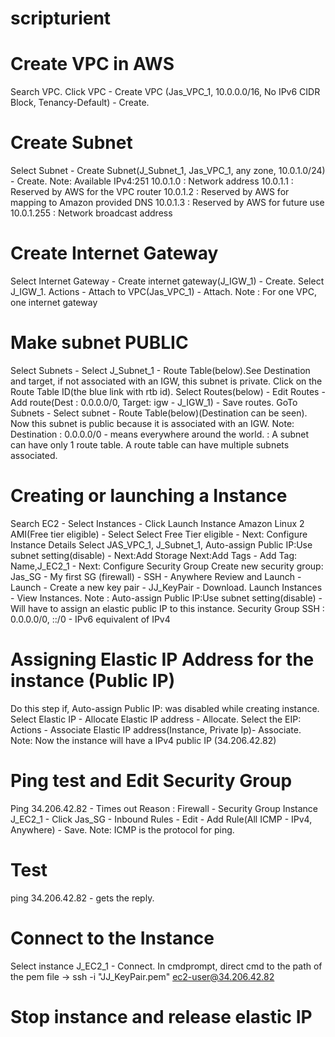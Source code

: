 # scripturient
# Create VPC in AWS
Search VPC. Click VPC - Create VPC (Jas_VPC_1, 10.0.0.0/16, No IPv6 CIDR Block, Tenancy-Default) - Create.
# Create Subnet
Select Subnet - Create Subnet(J_Subnet_1, Jas_VPC_1, any zone, 10.0.1.0/24) - Create. 
Note: Available IPv4:251
10.0.1.0 : Network address
10.0.1.1 : Reserved by AWS for the VPC router
10.0.1.2 : Reserved by AWS for mapping to Amazon provided DNS
10.0.1.3 : Reserved by AWS for future use
10.0.1.255 : Network broadcast address
# Create Internet Gateway
Select Internet Gateway - Create internet gateway(J_IGW_1) - Create. Select J_IGW_1. Actions - Attach to VPC(Jas_VPC_1) - Attach.
Note : For one VPC, one internet gateway
# Make subnet PUBLIC
Select Subnets - Select J_Subnet_1 - Route Table(below).See Destination and target, if not associated with an IGW, this subnet is private. Click on the Route Table ID(the blue link with rtb id). Select Routes(below) - Edit Routes - Add route(Dest : 0.0.0.0/0, Target: igw - J_IGW_1) - Save routes. GoTo Subnets - Select subnet - Route Table(below)(Destination can be seen). Now this subnet is public because it is associated with an IGW.
Note: Destination : 0.0.0.0/0 - means everywhere around the world.
    : A subnet can have only 1 route table. A route table can have multiple subnets associated.
# Creating or launching a Instance
Search EC2 - Select Instances - Click Launch Instance
  Amazon Linux 2 AMI(Free tier eligible) - Select
  Select Free Tier eligible - Next: Configure Instance Details
  Select JAS_VPC_1, J_Subnet_1, Auto-assign Public IP:Use subnet setting(disable) - Next:Add Storage
  Next:Add Tags - Add Tag: Name,J_EC2_1 - Next: Configure Security Group
  Create new security group: Jas_SG - My first SG (firewall) - SSH - Anywhere
  Review and Launch - Launch - Create a new key pair - JJ_KeyPair - Download. 
  Launch Instances - View Instances.
Note : 
Auto-assign Public IP:Use subnet setting(disable) - Will have to assign an elastic public IP to this instance.
Security Group SSH : 0.0.0.0/0, ::/0 - IPv6 equivalent of IPv4
# Assigning Elastic IP Address for the instance (Public IP)
Do this step if, Auto-assign Public IP: was disabled while creating instance.
Select Elastic IP - Allocate Elastic IP address - Allocate. Select the EIP: Actions - Associate Elastic IP address(Instance, Private Ip)- Associate.
Note: Now the instance will have a IPv4 public IP (34.206.42.82)
# Ping test and Edit Security Group
Ping 34.206.42.82 - Times out
Reason : Firewall - Security Group
Instance J_EC2_1 - Click Jas_SG - Inbound Rules - Edit - Add Rule(All ICMP - IPv4, Anywhere) - Save.
Note: ICMP is the protocol for ping.
# Test
ping 34.206.42.82 - gets the reply.
# Connect to the Instance
Select instance J_EC2_1 - Connect.
In cmdprompt, direct cmd to the path of the pem file -> ssh -i "JJ_KeyPair.pem" ec2-user@34.206.42.82

# Stop instance and release elastic IP
